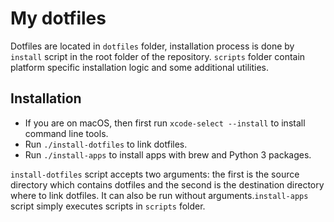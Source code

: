 # My dotfiles

Dotfiles are located in `dotfiles` folder, installation process is done by `install` script in the
root folder of the repository. `scripts` folder contain platform specific installation logic and
some additional utilities.

## Installation

- If you are on macOS, then first run `xcode-select --install` to install command line tools.
- Run `./install-dotfiles` to link dotfiles.
- Run `./install-apps` to install apps with brew and Python 3 packages.

`install-dotfiles` script accepts two arguments: the first is the source directory which contains
dotfiles and the second is the destination directory where to link dotfiles. It can also be run
without arguments.`install-apps` script simply executes scripts in `scripts` folder.
